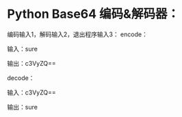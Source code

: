 # Python Base64 编码&解码器：

编码输入1，解码输入2，退出程序输入3：
encode：

输入：sure

输出：c3VyZQ==

decode：

输入：c3VyZQ==

输出：sure
